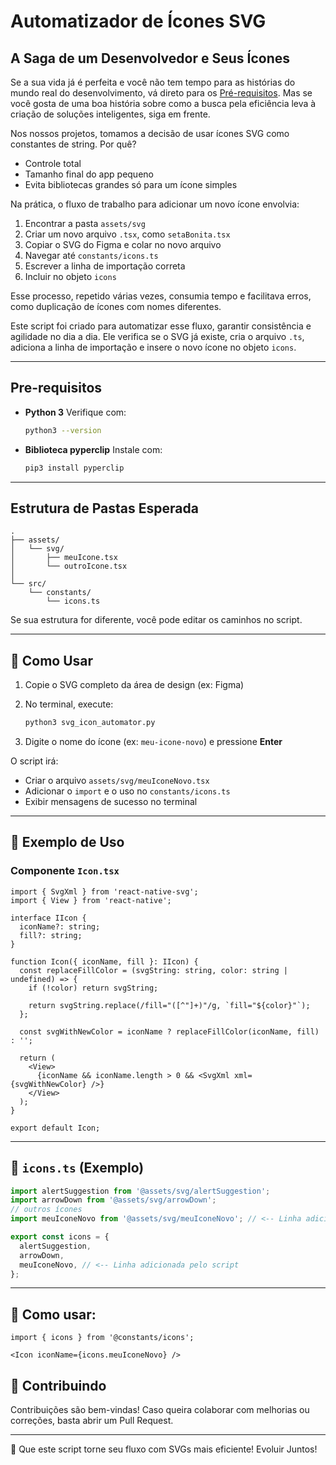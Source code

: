 # Automatizador de Ícones SVG

## A Saga de um Desenvolvedor e Seus Ícones

Se a sua vida já é perfeita e você não tem tempo para as histórias do mundo real do desenvolvimento, vá direto para os [Pré-requisitos](#pré-requisitos). Mas se você gosta de uma boa história sobre como a busca pela eficiência leva à criação de soluções inteligentes, siga em frente.

Nos nossos projetos, tomamos a decisão de usar ícones SVG como constantes de string. Por quê?

* Controle total
* Tamanho final do app pequeno
* Evita bibliotecas grandes só para um ícone simples

Na prática, o fluxo de trabalho para adicionar um novo ícone envolvia:

1. Encontrar a pasta `assets/svg`
2. Criar um novo arquivo `.tsx`, como `setaBonita.tsx`
3. Copiar o SVG do Figma e colar no novo arquivo
4. Navegar até `constants/icons.ts`
5. Escrever a linha de importação correta
6. Incluir no objeto `icons`

Esse processo, repetido várias vezes, consumia tempo e facilitava erros, como duplicação de ícones com nomes diferentes.

Este script foi criado para automatizar esse fluxo, garantir consistência e agilidade no dia a dia. Ele verifica se o SVG já existe, cria o arquivo `.ts`, adiciona a linha de importação e insere o novo ícone no objeto `icons`.

---

## Pre-requisitos

* **Python 3**
  Verifique com:

  ```bash
  python3 --version
  ```

* **Biblioteca pyperclip**
  Instale com:

  ```bash
  pip3 install pyperclip
  ```

---

## Estrutura de Pastas Esperada

```
.
├── assets/
│   └── svg/
│       ├── meuIcone.tsx
│       └── outroIcone.tsx
│
└── src/
    └── constants/
        └── icons.ts
```

Se sua estrutura for diferente, você pode editar os caminhos no script.

---

## 🚀 Como Usar

1. Copie o SVG completo da área de design (ex: Figma)

2. No terminal, execute:

   ```bash
   python3 svg_icon_automator.py
   ```

3. Digite o nome do ícone (ex: `meu-icone-novo`) e pressione **Enter**

O script irá:

* Criar o arquivo `assets/svg/meuIconeNovo.tsx`
* Adicionar o `import` e o uso no `constants/icons.ts`
* Exibir mensagens de sucesso no terminal

---

## 🧪 Exemplo de Uso

### Componente `Icon.tsx`

```tsx
import { SvgXml } from 'react-native-svg';
import { View } from 'react-native';

interface IIcon {
  iconName?: string;
  fill?: string;
}

function Icon({ iconName, fill }: IIcon) {
  const replaceFillColor = (svgString: string, color: string | undefined) => {
    if (!color) return svgString;

    return svgString.replace(/fill="([^"]+)"/g, `fill="${color}"`);
  };

  const svgWithNewColor = iconName ? replaceFillColor(iconName, fill) : '';

  return (
    <View>
      {iconName && iconName.length > 0 && <SvgXml xml={svgWithNewColor} />}
    </View>
  );
}

export default Icon;
```
---

## 🔗 `icons.ts` (Exemplo)


```ts
import alertSuggestion from '@assets/svg/alertSuggestion';
import arrowDown from '@assets/svg/arrowDown';
// outros ícones
import meuIconeNovo from '@assets/svg/meuIconeNovo'; // <-- Linha adicionada pelo script

export const icons = {
  alertSuggestion,
  arrowDown,
  meuIconeNovo, // <-- Linha adicionada pelo script
};
```
---

## 🔗 Como usar:

```tsx
import { icons } from '@constants/icons';

<Icon iconName={icons.meuIconeNovo} />
```


## 🤝 Contribuindo

Contribuições são bem-vindas! Caso queira colaborar com melhorias ou correções, basta abrir um Pull Request.

---

🚀 Que este script torne seu fluxo com SVGs mais eficiente! Evoluir Juntos!
